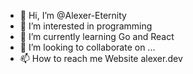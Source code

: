 - 👋 Hi, I’m @Alexer-Eternity
- 👀 I’m interested in programming
- 🌱 I’m currently learning Go and React
- 💞️ I’m looking to collaborate on ...
- 📫 How to reach me Website alexer.dev
<!---
Alexer-Eternity/Alexer-Eternity is a ✨ special ✨ repository because its `README.md` (this file) appears on your GitHub profile.
You can click the Preview link to take a look at your changes.
--->
